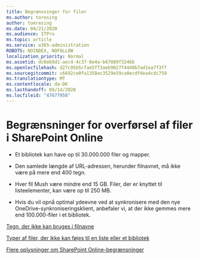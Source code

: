 ```yaml
---
title: Begrænsninger for filer
ms.author: toresing
author: tomresing
ms.date: 04/21/2020
ms.audience: ITPro
ms.topic: article
ms.service: o365-administration
ROBOTS: NOINDEX, NOFOLLOW
localization_priority: Normal
ms.assetid: dc0eb9d1-aec4-4c37-8e4a-b67089f3246b
ms.openlocfilehash: d27c95b5cfae5f73aeb9027f4440b7ad1ea7f3f7
ms.sourcegitcommit: c6692ce0fa1358ec3529e59ca0ecdfdea4cdc759
ms.translationtype: MT
ms.contentlocale: da-DK
ms.lasthandoff: 09/14/2020
ms.locfileid: "47677958"
---
```

# <a name="file-upload-limits-in-sharepoint-online"></a>Begrænsninger for overførsel af filer i SharePoint Online

- Et bibliotek kan have op til 30.000.000 filer og mapper.
    
- Den samlede længde af URL-adressen, herunder filnavnet, må ikke være på mere end 400 tegn.
    
- Hver fil Mush være mindre end 15 GB. Filer, der er knyttet til listeelementer, kan være op til 250 MB.
    
- Hvis du vil opnå optimal ydeevne ved at synkronisere med den nye OneDrive-synkroniseringsklient, anbefaler vi, at der ikke gemmes mere end 100.000-filer i et bibliotek. 
    
[Tegn, der ikke kan bruges i filnavne](https://go.microsoft.com/fwlink/?linkid=866430)
  
[Typer af filer, der ikke kan føjes til en liste eller et bibliotek](https://go.microsoft.com/fwlink/?linkid=273757)
  
[Flere oplysninger om SharePoint Online-begrænsninger](https://go.microsoft.com/fwlink/?linkid=271273)
  

